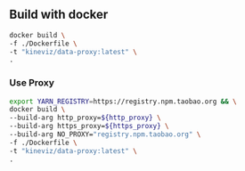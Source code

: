 ## Build with docker


```bash
docker build \
-f ./Dockerfile \
-t "kineviz/data-proxy:latest" \
.
```

### Use Proxy

```bash
export YARN_REGISTRY=https://registry.npm.taobao.org && \
docker build \
--build-arg http_proxy=${http_proxy} \
--build-arg https_proxy=${https_proxy} \
--build-arg NO_PROXY="registry.npm.taobao.org" \
-f ./Dockerfile \
-t "kineviz/data-proxy:latest" \
.
```